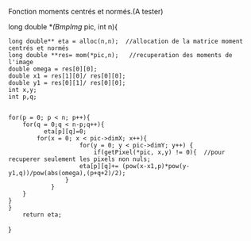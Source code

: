 Fonction moments centrés et normés.(A tester)


long double **(BmpImg* pic, int n){

    long double** eta = alloc(n,n);	 //allocation de la matrice moment centrés et normés
    long double **res= mom(*pic,n);   //recuperation des moments de l'image
    double omega = res[0][0];
    double x1 = res[1][0]/ res[0][0];
    double y1 = res[0][1]/ res[0][0];
    int x,y;
    int p,q;


    for(p = 0; p < n; p++){
        for(q = 0;q < n-p;q++){
              eta[p][q]=0;
            for(x = 0; x < pic->dimX; x++){
				        for(y = 0; y < pic->dimY; y++) {
				            if(getPixel(*pic, x,y) != 0){  //pour recuperer seulement les pixels non nuls;
                        eta[p][q]+= (pow(x-x1,p)*pow(y-y1,q))/pow(abs(omega),(p+q+2)/2);
				    }
                }
        }
    }
    }
        return eta;
}


